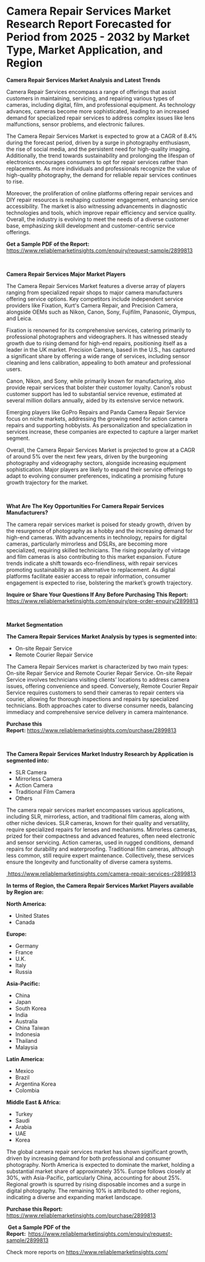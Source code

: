 <p><h1>Camera Repair Services Market Research Report Forecasted for Period from 2025 -  2032 by Market Type, Market Application, and Region</h1></p><p><strong>Camera Repair Services Market Analysis and Latest Trends</strong></p>
<p><p>Camera Repair Services encompass a range of offerings that assist customers in maintaining, servicing, and repairing various types of cameras, including digital, film, and professional equipment. As technology advances, cameras become more sophisticated, leading to an increased demand for specialized repair services to address complex issues like lens malfunctions, sensor problems, and electronic failures.</p><p>The Camera Repair Services Market is expected to grow at a CAGR of 8.4% during the forecast period, driven by a surge in photography enthusiasm, the rise of social media, and the persistent need for high-quality imaging. Additionally, the trend towards sustainability and prolonging the lifespan of electronics encourages consumers to opt for repair services rather than replacements. As more individuals and professionals recognize the value of high-quality photography, the demand for reliable repair services continues to rise.</p><p>Moreover, the proliferation of online platforms offering repair services and DIY repair resources is reshaping customer engagement, enhancing service accessibility. The market is also witnessing advancements in diagnostic technologies and tools, which improve repair efficiency and service quality. Overall, the industry is evolving to meet the needs of a diverse customer base, emphasizing skill development and customer-centric service offerings.</p></p>
<p><strong>Get a Sample PDF of the Report:&nbsp;</strong> <a href="https://www.reliablemarketinsights.com/enquiry/request-sample/2899813?utm_campaign=3268&utm_medium=2&utm_source=Github&utm_content=ia&utm_term=16032025&utm_id=camera-repair-services">https://www.reliablemarketinsights.com/enquiry/request-sample/2899813</a></p>
<p>&nbsp;</p>
<p><strong>Camera Repair Services Major Market Players</strong></p>
<p><p>The Camera Repair Services Market features a diverse array of players ranging from specialized repair shops to major camera manufacturers offering service options. Key competitors include independent service providers like Fixation, Kurt's Camera Repair, and Precision Camera, alongside OEMs such as Nikon, Canon, Sony, Fujifilm, Panasonic, Olympus, and Leica.</p><p>Fixation is renowned for its comprehensive services, catering primarily to professional photographers and videographers. It has witnessed steady growth due to rising demand for high-end repairs, positioning itself as a leader in the UK market. Precision Camera, based in the U.S., has captured a significant share by offering a wide range of services, including sensor cleaning and lens calibration, appealing to both amateur and professional users.</p><p>Canon, Nikon, and Sony, while primarily known for manufacturing, also provide repair services that bolster their customer loyalty. Canon's robust customer support has led to substantial service revenue, estimated at several million dollars annually, aided by its extensive service network.</p><p>Emerging players like GoPro Repairs and Panda Camera Repair Service focus on niche markets, addressing the growing need for action camera repairs and supporting hobbyists. As personalization and specialization in services increase, these companies are expected to capture a larger market segment.</p><p>Overall, the Camera Repair Services Market is projected to grow at a CAGR of around 5% over the next few years, driven by the burgeoning photography and videography sectors, alongside increasing equipment sophistication. Major players are likely to expand their service offerings to adapt to evolving consumer preferences, indicating a promising future growth trajectory for the market.</p></p>
<p>&nbsp;</p>
<p><strong>What Are The Key Opportunities For Camera Repair Services Manufacturers?</strong></p>
<p><p>The camera repair services market is poised for steady growth, driven by the resurgence of photography as a hobby and the increasing demand for high-end cameras. With advancements in technology, repairs for digital cameras, particularly mirrorless and DSLRs, are becoming more specialized, requiring skilled technicians. The rising popularity of vintage and film cameras is also contributing to this market expansion. Future trends indicate a shift towards eco-friendliness, with repair services promoting sustainability as an alternative to replacement. As digital platforms facilitate easier access to repair information, consumer engagement is expected to rise, bolstering the market’s growth trajectory.</p></p>
<p><strong>Inquire or Share Your Questions If Any Before Purchasing This Report:</strong> <a href="https://www.reliablemarketinsights.com/enquiry/pre-order-enquiry/2899813?utm_campaign=3268&utm_medium=2&utm_source=Github&utm_content=ia&utm_term=16032025&utm_id=camera-repair-services">https://www.reliablemarketinsights.com/enquiry/pre-order-enquiry/2899813</a></p>
<p>&nbsp;</p>
<p><strong>Market Segmentation</strong></p>
<p><strong>The Camera Repair Services Market Analysis by types is segmented into:</strong></p>
<p><ul><li>On-site Repair Service</li><li>Remote Courier Repair Service</li></ul></p>
<p><p>The Camera Repair Services market is characterized by two main types: On-site Repair Service and Remote Courier Repair Service. On-site Repair Service involves technicians visiting clients’ locations to address camera issues, offering convenience and speed. Conversely, Remote Courier Repair Service requires customers to send their cameras to repair centers via courier, allowing for thorough inspections and repairs by specialized technicians. Both approaches cater to diverse consumer needs, balancing immediacy and comprehensive service delivery in camera maintenance.</p></p>
<p><strong>Purchase this Report:&nbsp;</strong><a href="https://www.reliablemarketinsights.com/purchase/2899813?utm_campaign=3268&utm_medium=2&utm_source=Github&utm_content=ia&utm_term=16032025&utm_id=camera-repair-services">https://www.reliablemarketinsights.com/purchase/2899813</a></p>
<p>&nbsp;</p>
<p><strong>The Camera Repair Services Market Industry Research by Application is segmented into:</strong></p>
<p><ul><li>SLR Camera</li><li>Mirrorless Camera</li><li>Action Camera</li><li>Traditional Film Camera</li><li>Others</li></ul></p>
<p><p>The camera repair services market encompasses various applications, including SLR, mirrorless, action, and traditional film cameras, along with other niche devices. SLR cameras, known for their quality and versatility, require specialized repairs for lenses and mechanisms. Mirrorless cameras, prized for their compactness and advanced features, often need electronic and sensor servicing. Action cameras, used in rugged conditions, demand repairs for durability and waterproofing. Traditional film cameras, although less common, still require expert maintenance. Collectively, these services ensure the longevity and functionality of diverse camera systems.</p></p>
<p><a href="https://www.reliablemarketinsights.com/camera-repair-services-r2899813?utm_campaign=3268&utm_medium=2&utm_source=Github&utm_content=ia&utm_term=16032025&utm_id=camera-repair-services">&nbsp;https://www.reliablemarketinsights.com/camera-repair-services-r2899813</a></p>
<p><strong>In terms of Region, the Camera Repair Services Market Players available by Region are:</strong></p>
<p>
    <p> <strong> North America: </strong>
        <ul>
            <li>United States</li>
            <li>Canada</li>
        </ul>
        </p> 
    <p> <strong> Europe: </strong>
        <ul>
            <li>Germany</li>
            <li>France</li>
            <li>U.K.</li>
            <li>Italy</li>
            <li>Russia</li>
        </ul>
        </p> 
    <p> <strong> Asia-Pacific: </strong>
        <ul>
            <li>China</li>
            <li>Japan</li>
            <li>South Korea</li>
            <li>India</li>
            <li>Australia</li>
            <li>China Taiwan</li>
            <li>Indonesia</li>
            <li>Thailand</li>
            <li>Malaysia</li>
        </ul>
        </p> 
    <p> <strong> Latin America: </strong>
        <ul>
            <li>Mexico</li>
            <li>Brazil</li>
            <li>Argentina Korea</li>
            <li>Colombia</li>
        </ul>
        </p> 
    <p> <strong> Middle East & Africa: </strong>
        <ul>
            <li>Turkey</li>
            <li>Saudi</li>
            <li>Arabia</li>
            <li>UAE</li>
            <li>Korea</li>
        </ul>
    </p>
    </p>
<p><p>The global camera repair services market has shown significant growth, driven by increasing demand for both professional and consumer photography. North America is expected to dominate the market, holding a substantial market share of approximately 35%. Europe follows closely at 30%, with Asia-Pacific, particularly China, accounting for about 25%. Regional growth is spurred by rising disposable incomes and a surge in digital photography. The remaining 10% is attributed to other regions, indicating a diverse and expanding market landscape.</p></p>
<p><strong>Purchase this Report: </strong><a href="https://www.reliablemarketinsights.com/purchase/2899813?utm_campaign=3268&utm_medium=2&utm_source=Github&utm_content=ia&utm_term=16032025&utm_id=camera-repair-services">https://www.reliablemarketinsights.com/purchase/2899813</a></p>
<p>&nbsp;<strong>Get a Sample PDF of the Report:&nbsp;&nbsp;</strong><a href="https://www.reliablemarketinsights.com/enquiry/request-sample/2899813?utm_campaign=3268&utm_medium=2&utm_source=Github&utm_content=ia&utm_term=16032025&utm_id=camera-repair-services">https://www.reliablemarketinsights.com/enquiry/request-sample/2899813</a></p>
<p><strong></strong></p>
<p>Check more reports on <a href="https://www.reliablemarketinsights.com/?utm_campaign=3268&utm_medium=2&utm_source=Github&utm_content=ia&utm_term=16032025&utm_id=camera-repair-services">https://www.reliablemarketinsights.com/</a></p>